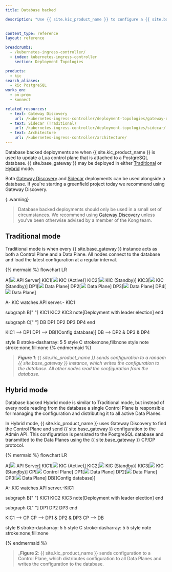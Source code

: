 ```yaml
---
title: Database backed

description: "Use {{ site.kic_product_name }} to configure a {{ site.base_gateway }} Control Plane that is attached to a PostgreSQL database."
  

content_type: reference
layout: reference

breadcrumbs:
  - /kubernetes-ingress-controller/
  - index: kubernetes-ingress-controller
    section: Deployment Topologies

products:
  - kic
search_aliases:
  - kic PostgreSQL
works_on:
  - on-prem
  - konnect

related_resources:
  - text: Gateway Discovery
    url: /kubernetes-ingress-controller/deployment-topologies/gateway-discovery/
  - text: Sidecar (Traditional)
    url: /kubernetes-ingress-controller/deployment-topologies/sidecar/
  - text: Architecture
    url: /kubernetes-ingress-controller/architecture/
---
```



Database backed deployments are when {{ site.kic_product_name }} is used to update a Lua control plane that is attached to a PostgreSQL database. {{ site.base_gateway }} may be deployed in either [Traditional](/gateway/traditional-mode/) or [Hybrid](/gateway/hybrid-mode/) mode.

Both [Gateway Discovery](/kubernetes-ingress-controller/deployment-topologies/gateway-discovery/) and [Sidecar](/kubernetes-ingress-controller/deployment-topologies/sidecar/) deployments can be used alongside a database. If you're starting a greenfield project today we recommend using Gateway Discovery.

{:.warning}
> Database backed deployments should only be used in a small set of circumstances. We recommend using [Gateway Discovery](/kubernetes-ingress-controller/deployment-topologies/gateway-discovery/) unless you've been otherwise advised by a member of the Kong team.

## Traditional mode

Traditional mode is when every {{ site.base_gateway }} instance acts as both a Control Plane and a Data Plane. All nodes connect to the database and load the latest configuration at a regular interval.

<!--vale off-->
{% mermaid %}
flowchart LR

A[<img src="/assets/icons/kubernetes.svg" style="max-height:20px"> API Server]
KIC1[<img src="/assets/icons/gateway.svg" style="max-height:20px"> KIC 
&lpar;Active&rpar;]
KIC2[<img src="/assets/icons/gateway.svg" style="max-height:20px"> KIC
&lpar;Standby&rpar;]
KIC3[<img src="/assets/icons/gateway.svg" style="max-height:20px"> KIC
&lpar;Standby&rpar;]
DP1[<img src="/assets/icons/gateway.svg" style="max-height:20px"> Data Plane]
DP2[<img src="/assets/icons/gateway.svg" style="max-height:20px"> Data Plane]
DP3[<img src="/assets/icons/gateway.svg" style="max-height:20px"> Data Plane]
DP4[<img src="/assets/icons/gateway.svg" style="max-height:20px"> Data Plane]

A-.KIC watches 
API server.- KIC1

subgraph B[" "]
  KIC1
  KIC2
  KIC3
  note[Deployment with
leader election]
end

subgraph C[" "]
DB
DP1
DP2
DP3
DP4
end

KIC1 --> DP1
DP1 --> DB[(Config 
database)]
DB --> DP2 & DP3 & DP4

style B stroke-dasharray: 5 5
style C stroke:none,fill:none
style note stroke:none,fill:none
{% endmermaid %}
<!--vale on-->

> _**Figure 1**: {{ site.kic_product_name }} sends configuration to a random {{ site.base_gateway }} instance, which writes the configuration to the database. All other nodes read the configuration from the database._

## Hybrid mode

Database backed Hybrid mode is similar to Traditional mode, but instead of every node reading from the database a single Control Plane is responsible for managing the configuration and distributing it to all active Data Planes.

In Hybrid mode, {{ site.kic_product_name }} uses Gateway Discovery to find the Control Plane and send {{ site.base_gateway }} configuration to the Admin API. This configuration is persisted to the PostgreSQL database and transmitted to the Data Planes using the {{ site.base_gateway }} CP/DP protocol.

<!--vale off-->
{% mermaid %}
flowchart LR

A[<img src="/assets/icons/kubernetes.svg" style="max-height:20px"> API Server]
KIC1[<img src="/assets/icons/gateway.svg" style="max-height:20px"> KIC 
&lpar;Active&rpar;]
KIC2[<img src="/assets/icons/gateway.svg" style="max-height:20px"> KIC
&lpar;Standby&rpar;]
KIC3[<img src="/assets/icons/gateway.svg" style="max-height:20px"> KIC
&lpar;Standby&rpar;]
CP[<img src="/assets/icons/gateway.svg" style="max-height:20px"> Control Plane]
DP1[<img src="/assets/icons/gateway.svg" style="max-height:20px"> Data Plane]
DP2[<img src="/assets/icons/gateway.svg" style="max-height:20px"> Data Plane]
DP3[<img src="/assets/icons/gateway.svg" style="max-height:20px"> Data Plane]
DB[(Config 
database)]

A-.KIC watches 
API server.-KIC1

subgraph B[" "]
  KIC1
  KIC2
  KIC3
  note[Deployment with
leader election]
end

subgraph C[" "]
  DP1
  DP2
  DP3
end

KIC1 --> CP
CP --> DP1 & DP2 & DP3
CP --> DB

style B stroke-dasharray: 5 5
style C stroke-dasharray: 5 5
style note stroke:none,fill:none

{% endmermaid %}
<!--vale on-->

> _**Figure 2**: {{ site.kic_product_name }} sends configuration to a Control Plane, which distributes configuration to all Data Planes and writes the configuration to the database.